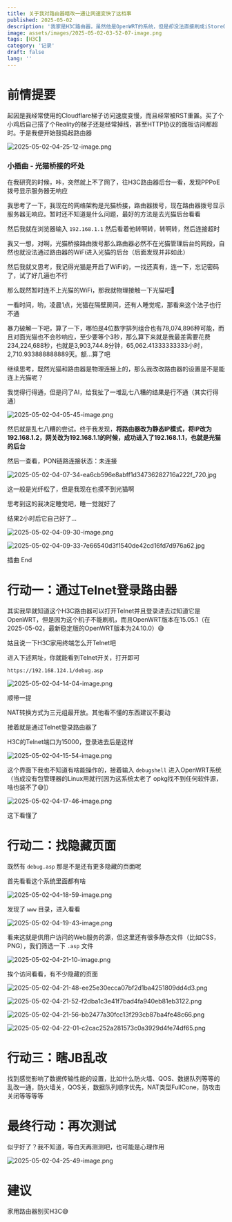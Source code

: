 ```yaml
---
title: 关于我对路由器瞎改一通让网速变快了这档事
published: 2025-05-02
description: '我家是H3C路由器，虽然他是OpenWRT的系统，但是却没法直接刷成iStoreOS，但是偶然一天，我发现他有Telnet，于是...'
image: assets/images/2025-05-02-03-52-07-image.png
tags: [H3C]
category: '记录'
draft: false 
lang: ''
---
```


# 前情提要

起因是我经常使用的Cloudflare梯子访问速度变慢，而且经常被RST重置。买了个小鸡后自己搭了个Reality的梯子还是经常掉线，甚至HTTP协议的面板访问都超时。于是我便开始鼓捣起路由器

![2025-05-02-04-25-12-image.png](assets/images/2025-05-02-04-25-12-image.png)

### 小插曲 - 光猫桥接的坏处

在我研究的时候，咔，突然就上不了网了，往H3C路由器后台一看，发现PPPoE拨号显示服务器无响应

我思考了一下，我现在的网络架构是光猫桥接，路由器拨号，现在路由器拨号显示服务器无响应。暂时还不知道是什么问题，最好的方法是去光猫后台看看

然后我就在浏览器输入 `192.168.1.1` 然后看着他转啊转，转啊转，然后连接超时

我又一想，对啊，光猫桥接路由拨号那么路由器必然不在光猫管理后台的网段，自然也就没法通过路由器的WiFi进入光猫的后台（后面发现并非如此）

然后我就又思考，我记得光猫是开启了WiFi的，一找还真有，连一下，忘记密码了，试了好几遍也不行

那么既然暂时连不上光猫的WiFi，那我就物理接触一下光猫吧🤔

一看时间，哟，凌晨1点，光猫在隔壁房间，还有人睡觉呢，那看来这个法子也行不通

暴力破解一下吧，算了一下，哪怕是4位数字排列组合也有78,074,896种可能，而且对面光猫也不会秒响应，至少要等个3秒，那么算下来就是我最差需要花费234,224,688秒，也就是3,903,744.8分钟，65,062.41333333333小时，2,710.933888888889天。额...算了吧

继续思考，既然光猫和路由器是物理连接上的，那么我改改路由器的设置是不是能连上光猫呢？

我觉得行得通，但是问了AI，给我扯了一堆乱七八糟的结果是行不通（其实行得通）

![2025-05-02-04-05-45-image.png](assets/images/2025-05-02-04-05-45-image.png)

然后就是乱七八糟的尝试。终于我发现，**将路由器改为静态IP模式，将IP改为192.168.1.2，网关改为192.168.1.1的时候，成功进入了192.168.1.1，也就是光猫的后台**

然后一查看，PON链路连接状态：未连接

![2025-05-02-04-07-34-ea6cb596e8abff1d34736282716a222f_720.jpg](assets/images/2025-05-02-04-07-34-ea6cb596e8abff1d34736282716a222f_720.png)

这一般是光纤松了，但是我现在也摸不到光猫啊

思考到这的我决定睡觉吧，睡一觉就好了

结果2小时后它自己好了...

![2025-05-02-04-09-30-image.png](assets/images/2025-05-02-04-09-30-image.png)

![2025-05-02-04-09-33-7e66540d3f1540de42cd16fd7d976a62.jpg](assets/images/2025-05-02-04-09-33-7e66540d3f1540de42cd16fd7d976a62.png)

插曲 End

# 行动一：通过Telnet登录路由器

其实我早就知道这个H3C路由器可以打开Telnet并且登录进去过知道它是OpenWRT，但是因为这个机子不能刷机，而且OpenWRT版本在15.05.1（在2025-05-02，最新稳定版的OpenWRT版本为24.10.0）😅

姑且说一下H3C家用终端怎么开Telnet吧

进入下述网址，你就能看到Telnet开关，打开即可

```url
https://192.168.124.1/debug.asp
```

![2025-05-02-04-14-04-image.png](assets/images/2025-05-02-04-14-04-image.png)

顺带一提

NAT转换方式为三元组最开放。其他看不懂的东西建议不要动

接着就是通过Telnet登录路由器了

H3C的Telnet端口为15000，登录进去后是这样

![2025-05-02-04-15-54-image.png](assets/images/2025-05-02-04-15-54-image.png)

这个界面下我也不知道有啥能操作的，接着输入 `debugshell` 进入OpenWRT系统（当成没有包管理器的Linux用就行[因为这系统太老了 opkg找不到任何软件源，啥也装不了😅]）

![2025-05-02-04-17-46-image.png](assets/images/2025-05-02-04-17-46-image.png)

这下看懂了

# 行动二：找隐藏页面

既然有 `debug.asp` 那是不是还有更多隐藏的页面呢

首先看看这个系统里面都有啥

![2025-05-02-04-18-59-image.png](assets/images/2025-05-02-04-18-59-image.png)

发现了 `www` 目录，进入看看

![2025-05-02-04-19-43-image.png](assets/images/2025-05-02-04-19-43-image.png)

看来这就是供用户访问的Web服务的源，但这里还有很多静态文件（比如CSS，PNG），我们筛选一下 `.asp` 文件

![2025-05-02-04-21-10-image.png](assets/images/2025-05-02-04-21-10-image.png)

挨个访问看看，有不少隐藏的页面

![2025-05-02-04-21-48-ee25e30ecca07bf2d1ba4251809dd4d3.png](assets/images/2025-05-02-04-21-48-ee25e30ecca07bf2d1ba4251809dd4d3.png)

![2025-05-02-04-21-52-f2dba1c3e41f7bad4fa940eb81eb3122.png](assets/images/2025-05-02-04-21-52-f2dba1c3e41f7bad4fa940eb81eb3122.png)

![2025-05-02-04-21-56-bb2477a30fcc13f293cb87ba4fe48c66.png](assets/images/2025-05-02-04-21-56-bb2477a30fcc13f293cb87ba4fe48c66.png)

![2025-05-02-04-22-01-c2cac252a281573c0a3929d4fe74df65.png](assets/images/2025-05-02-04-22-01-c2cac252a281573c0a3929d4fe74df65.png)

# 行动三：瞎JB乱改

找到感觉影响了数据传输性能的设置，比如什么防火墙、QOS、数据队列等等的乱改一通，防火墙关，QOS关，数据队列顺序优先，NAT类型FullCone，防攻击关闭等等等等

# 最终行动：再次测试

似乎好了？我不知道，等白天再测测吧，也可能是心理作用

![2025-05-02-04-25-49-image.png](assets/images/2025-05-02-04-25-49-image.png)

# 建议

家用路由器别买H3C😅
